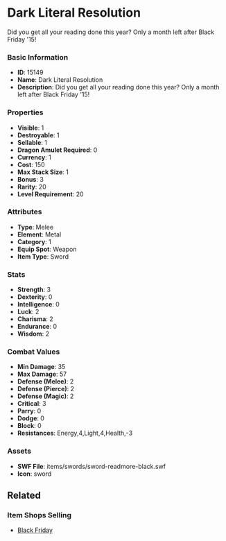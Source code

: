 # Dark Literal Resolution

Did you get all your reading done this year? Only a month left after Black Friday '15!

### Basic Information

- **ID**: 15149
- **Name**: Dark Literal Resolution
- **Description**: Did you get all your reading done this year? Only a month left after Black Friday &#039;15!

### Properties

- **Visible**: 1
- **Destroyable**: 1
- **Sellable**: 1
- **Dragon Amulet Required**: 0
- **Currency**: 1
- **Cost**: 150
- **Max Stack Size**: 1
- **Bonus**: 3
- **Rarity**: 20
- **Level Requirement**: 20

### Attributes

- **Type**: Melee
- **Element**: Metal
- **Category**: 1
- **Equip Spot**: Weapon
- **Item Type**: Sword

### Stats

- **Strength**: 3
- **Dexterity**: 0
- **Intelligence**: 0
- **Luck**: 2
- **Charisma**: 2
- **Endurance**: 0
- **Wisdom**: 2

### Combat Values

- **Min Damage**: 35
- **Max Damage**: 57
- **Defense (Melee)**: 2
- **Defense (Pierce)**: 2
- **Defense (Magic)**: 2
- **Critical**: 3
- **Parry**: 0
- **Dodge**: 0
- **Block**: 0
- **Resistances**: Energy,4,Light,4,Health,-3

### Assets

- **SWF File**: items/swords/sword-readmore-black.swf
- **Icon**: sword

## Related

### Item Shops Selling

- [Black Friday](../item-shops/477-black-friday.md)

